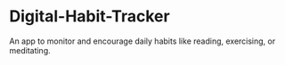 # Digital-Habit-Tracker
An app to monitor and encourage daily habits like reading, exercising, or meditating.
